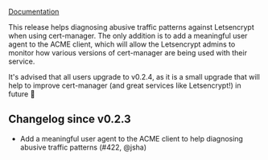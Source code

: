 [Documentation](https://cert-manager.readthedocs.io/en/release-0.2)

This release helps diagnosing abusive traffic patterns against Letsencrypt when using cert-manager.
The only addition is to add a meaningful user agent to the ACME client, which will allow the Letsencrypt admins to monitor how various versions of cert-manager are being used with their service.

It's advised that all users upgrade to v0.2.4, as it is a small upgrade that will help to improve cert-manager (and great services like Letsencrypt!) in future 🎉

## Changelog since v0.2.3

* Add a meaningful user agent to the ACME client to help diagnosing abusive traffic patterns (#422, @jsha)
